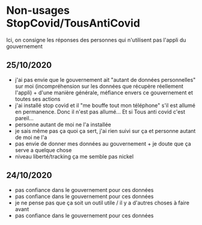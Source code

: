 # Non-usages StopCovid/TousAntiCovid

Ici, on consigne les réponses des personnes qui n'utilisent pas l'appli du gouvernement

## 25/10/2020
- j'ai pas envie que le gouvernement ait "autant de données personnelles" sur moi (incompréhension sur les données que récupère réellement l'appli) + d'une manière générale, méfiance envers ce gouvernement et toutes ses actions
- j'ai installé stop covid et il "me bouffe tout mon téléphone" s'il est allumé en permanence. Donc il n'est pas allumé... Et si Tous anti covid c'est pareil...
- personne autant de moi ne l'a installée
- je sais même pas ça quoi ça sert, j'ai rien suivi sur ça et personne autant de moi ne l'a
- pas envie de donner mes données au gouvernement + je doute que ça serve a quelque chose 
- niveau liberté/tracking ça me semble pas nickel

## 24/10/2020

- pas confiance dans le gouvernement pour ces données
- pas confiance dans le gouvernement pour ces données
- je ne pense pas que ça soit un outil utile / il y a d'autres choses à faire avant
- pas confiance dans le gouvernement pour ces données




